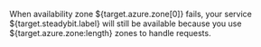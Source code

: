 When availability zone ${target.azure.zone[0]} fails, your service ${target.steadybit.label} will still be available because you use ${target.azure.zone:length} zones to handle requests.

